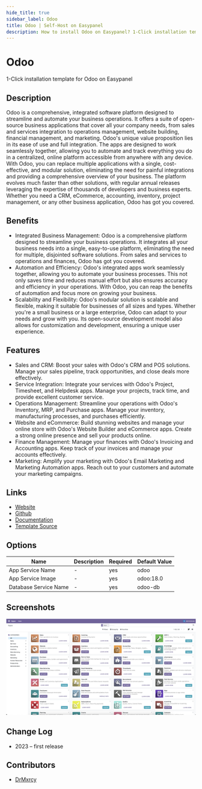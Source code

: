 ```yaml
---
hide_title: true
sidebar_label: Odoo
title: Odoo | Self-Host on Easypanel
description: How to install Odoo on Easypanel? 1-Click installation template for Odoo on Easypanel
---
```


<!-- generated -->

# Odoo

1-Click installation template for Odoo on Easypanel

## Description

Odoo is a comprehensive, integrated software platform designed to streamline and automate your business operations. It offers a suite of open-source business applications that cover all your company needs, from sales and services integration to operations management, website building, financial management, and marketing. Odoo&#39;s unique value proposition lies in its ease of use and full integration. The apps are designed to work seamlessly together, allowing you to automate and track everything you do in a centralized, online platform accessible from anywhere with any device. With Odoo, you can replace multiple applications with a single, cost-effective, and modular solution, eliminating the need for painful integrations and providing a comprehensive overview of your business. The platform evolves much faster than other solutions, with regular annual releases leveraging the expertise of thousands of developers and business experts. Whether you need a CRM, eCommerce, accounting, inventory, project management, or any other business application, Odoo has got you covered.

## Benefits

- Integrated Business Management: Odoo is a comprehensive platform designed to streamline your business operations. It integrates all your business needs into a single, easy-to-use platform, eliminating the need for multiple, disjointed software solutions. From sales and services to operations and finances, Odoo has got you covered.
- Automation and Efficiency: Odoo's integrated apps work seamlessly together, allowing you to automate your business processes. This not only saves time and reduces manual effort but also ensures accuracy and efficiency in your operations. With Odoo, you can reap the benefits of automation and focus more on growing your business.
- Scalability and Flexibility: Odoo's modular solution is scalable and flexible, making it suitable for businesses of all sizes and types. Whether you're a small business or a large enterprise, Odoo can adapt to your needs and grow with you. Its open-source development model also allows for customization and development, ensuring a unique user experience.

## Features

- Sales and CRM: Boost your sales with Odoo's CRM and POS solutions. Manage your sales pipeline, track opportunities, and close deals more effectively.
- Service Integration: Integrate your services with Odoo's Project, Timesheet, and Helpdesk apps. Manage your projects, track time, and provide excellent customer service.
- Operations Management: Streamline your operations with Odoo's Inventory, MRP, and Purchase apps. Manage your inventory, manufacturing processes, and purchases efficiently.
- Website and eCommerce: Build stunning websites and manage your online store with Odoo's Website Builder and eCommerce apps. Create a strong online presence and sell your products online.
- Finance Management: Manage your finances with Odoo's Invoicing and Accounting apps. Keep track of your invoices and manage your accounts effectively.
- Marketing: Amplify your marketing with Odoo's Email Marketing and Marketing Automation apps. Reach out to your customers and automate your marketing campaigns.

## Links

- [Website](https://www.odoo.com)
- [Github](https://github.com/odoo/odoo)
- [Documentation](https://www.odoo.com/page/docs)
- [Template Source](https://github.com/easypanel-io/templates/tree/main/templates/odoo)

## Options

Name | Description | Required | Default Value
-|-|-|-
App Service Name | - | yes | odoo
App Service Image | - | yes | odoo:18.0
Database Service Name | - | yes | odoo-db

## Screenshots

![Odoo Screenshot](./assets/screenshot.png)

## Change Log

- 2023 – first release

## Contributors

- [DrMxrcy](https://github.com/DrMxrcy)
